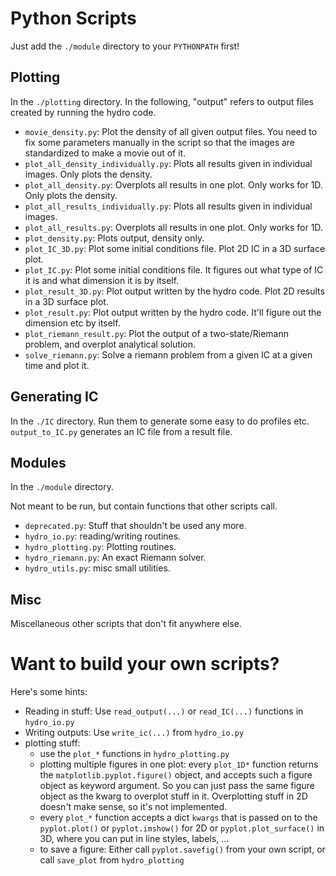 Python Scripts
===========================


Just add the `./module` directory to your `PYTHONPATH` first!


Plotting
------------------

In the `./plotting` directory. In the following, "output" refers to output files created by running the hydro code.

- `movie_density.py`: Plot the density of all given output files. You need to fix some parameters manually in the script so that the images are standardized to make a movie out of it.
- `plot_all_density_individually.py`: Plots all results given in individual images. Only plots the density.
- `plot_all_density.py`: Overplots all results in one plot. Only works for 1D. Only plots the density.
- `plot_all_results_individually.py`: Plots all results given in individual images.
- `plot_all_results.py`: Overplots all results in one plot. Only works for 1D.
- `plot_density.py`: Plots output, density only.
- `plot_IC_3D.py`: Plot some initial conditions file. Plot 2D IC in a 3D surface plot.
- `plot_IC.py`: Plot some initial conditions file. It figures out what type of IC it is and what dimension it is by itself.
- `plot_result_3D.py`: Plot output written by the hydro code. Plot 2D results in a 3D surface plot.
- `plot_result.py`: Plot output written by the hydro code. It'll figure out the dimension etc by itself.
- `plot_riemann_result.py`: Plot the output of a two-state/Riemann problem, and overplot analytical solution.
- `solve_riemann.py`: Solve a riemann problem from a given IC at a given time and plot it.




Generating IC
------------------

In the `./IC` directory. Run them to generate some easy to do profiles etc.
`output_to_IC.py` generates an IC file from a result file.



Modules
------------------

In the `./module` directory.

Not meant to be run, but contain functions that other scripts call.

- `deprecated.py`:        Stuff that shouldn't be used any more.
- `hydro_io.py`:          reading/writing routines.
- `hydro_plotting.py`:    Plotting routines.
- `hydro_riemann.py`:     An exact Riemann solver.
- `hydro_utils.py`:       misc small utilities.





Misc
-----------------
Miscellaneous other scripts that don't fit anywhere else.






Want to build your own scripts?
=============================================


Here's some hints:

- Reading in stuff: Use `read_output(...)` or `read_IC(...)` functions in `hydro_io.py`
- Writing outputs: Use `write_ic(...)` from `hydro_io.py`
- plotting stuff:
    - use the `plot_*` functions in `hydro_plotting.py`
    - plotting multiple figures in one plot: every `plot_1D*` function returns the `matplotlib.pyplot.figure()` object, and accepts such a figure object as keyword argument. So you can just pass the same figure object as the kwarg to overplot stuff in it. Overplotting stuff in 2D doesn't make sense, so it's not implemented.
    - every `plot_*` function accepts a dict `kwargs` that is passed on to the `pyplot.plot()` or `pyplot.imshow()` for 2D or `pyplot.plot_surface()` in 3D, where you can put in line styles, labels, ...
    - to save a figure: Either call `pyplot.savefig()` from your own script, or call `save_plot` from `hydro_plotting`
